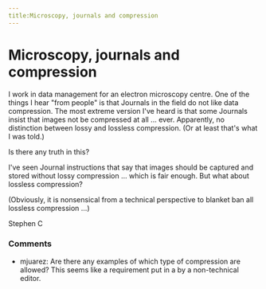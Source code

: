 ```yaml
---
title:Microscopy, journals and compression
---
```

Microscopy, journals and compression
=====================
I work in data management for an electron microscopy centre. One of the
things I hear "from people" is that Journals in the field do not like
data compression. The most extreme version I've heard is that some
Journals insist that images not be compressed at all ... ever.
Apparently, no distinction between lossy and lossless compression. (Or
at least that's what I was told.)

Is there any truth in this?

I've seen Journal instructions that say that images should be captured
and stored without lossy compression ... which is fair enough. But what
about lossless compression?

(Obviously, it is nonsensical from a technical perspective to blanket
ban all lossless compression ...)

Stephen C

### Comments ###
* mjuarez: Are there any examples of which type of compression are allowed? This
seems like a requirement put in a by a non-technical editor.


